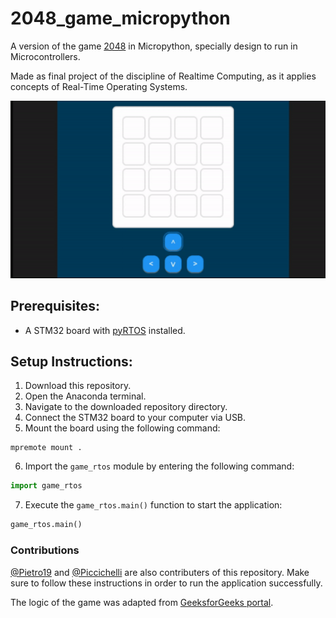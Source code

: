 # 2048_game_micropython

A version of the game [2048](https://en.wikipedia.org/wiki/2048_(video_game)) in Micropython, specially design to run in Microcontrollers.

Made as final project of the discipline of Realtime Computing, as it applies concepts of Real-Time Operating Systems.

![Screen Game](./game_2048.gif)

## Prerequisites:
- A STM32 board with [pyRTOS](https://github.com/Rybec/pyRTOS) installed.

## Setup Instructions:
1. Download this repository.
2. Open the Anaconda terminal.
3. Navigate to the downloaded repository directory.
4. Connect the STM32 board to your computer via USB.
5. Mount the board using the following command:
```
mpremote mount .
```
6. Import the `game_rtos` module by entering the following command:
```python
import game_rtos
```
7. Execute the `game_rtos.main()` function to start the application:
```python
game_rtos.main()
```
### Contributions

[@Pietro19](https://github.com/Pietro19) and [@Piccichelli](https://github.com/Piccichelli) are also contributers of this repository.
Make sure to follow these instructions in order to run the application successfully.

The logic of the game was adapted from [GeeksforGeeks portal](https://www.geeksforgeeks.org/2048-game-in-python/).
